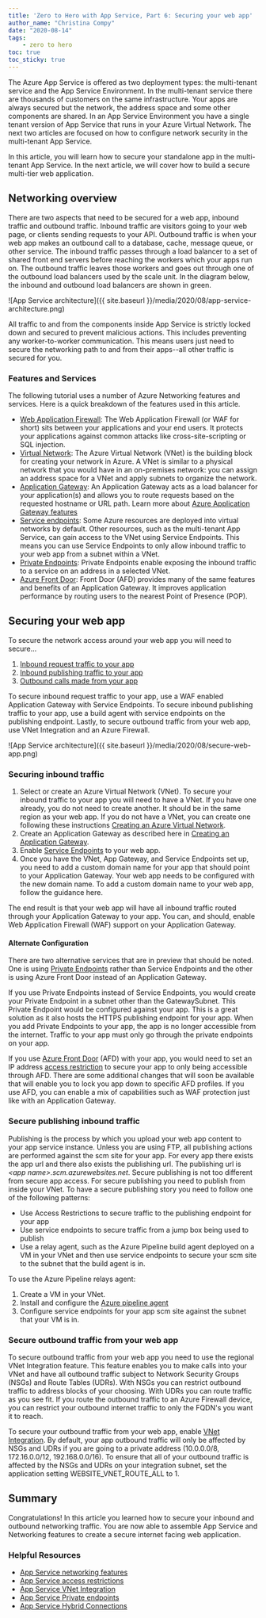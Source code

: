 ```yaml
---
title: 'Zero to Hero with App Service, Part 6: Securing your web app'
author_name: "Christina Compy"
date: "2020-08-14"
tags: 
    - zero to hero
toc: true
toc_sticky: true
---
```


The Azure App Service is offered as two deployment types: the multi-tenant service and the App Service Environment. In the multi-tenant service there are thousands of customers on the same infrastructure. Your apps are always secured but the network, the address space and some other components are shared.  In an App Service Environment you have a single tenant version of App Service that runs in your Azure Virtual Network.  The next two articles are focused on how to configure network security in the multi-tenant App Service.

In this article, you will learn how to secure your standalone app in the multi-tenant App Service.  In the next article, we will cover how to build a secure multi-tier web application.  

## Networking overview

There are two aspects that need to be secured for a web app, inbound traffic and outbound traffic.  Inbound traffic are visitors going to your web page, or clients sending requests to your API. Outbound traffic is when your web app makes an outbound call to a database, cache, message queue, or other service. The inbound traffic passes through a load balancer to a set of shared front end servers before reaching the workers which your apps run on. The outbound traffic leaves those workers and goes out through one of the outbound load balancers used by the scale unit. In the diagram below, the inbound and outbound load balancers are shown in green.

![App Service architecture]({{ site.baseurl }}/media/2020/08/app-service-architecture.png)

All traffic to and from the components inside App Service is strictly locked down and secured to prevent malicious actions.  This includes preventing any worker-to-worker communication.  This means users just need to secure the networking path to and from their apps--all other traffic is secured for you.

### Features and Services

The following tutorial uses a number of Azure Networking features and services. Here is a quick breakdown of the features used in this article.

* [Web Application Firewall](https://docs.microsoft.com/azure/web-application-firewall/ag/ag-overview):  The Web Application Firewall (or WAF for short) sits between your applications and your end users. It protects your applications against common attacks like cross-site-scripting or SQL injection.
* [Virtual Network](https://docs.microsoft.com/azure/virtual-network/virtual-networks-overview): The Azure Virtual Network (VNet) is the building block for creating your network in Azure. A VNet is similar to a physical network that you would have in an on-premises network: you can assign an address space for a VNet and apply subnets to organize the network.
* [Application Gateway](https://docs.microsoft.com/azure/application-gateway/overview): An Application Gateway acts as a load balancer for your application(s) and allows you to route requests based on the requested hostname or URL path. Learn more about [Azure Application Gateway features](https://docs.microsoft.com/azure/application-gateway/features)
* [Service endpoints](https://docs.microsoft.com/azure/virtual-network/virtual-network-service-endpoints-overview): Some Azure resources are deployed into virtual networks by default. Other resources, such as the multi-tenant App Service, can gain access to the VNet using Service Endpoints. This means you can use Service Endpoints to only allow inbound traffic to your web app from a subnet within a VNet.
* [Private Endpoints](https://docs.microsoft.com/azure/private-link/private-endpoint-overview): Private Endpoints enable exposing the inbound traffic to a service on an address in a selected VNet. 
* [Azure Front Door](https://docs.microsoft.com/azure/frontdoor/front-door-overview): Front Door (AFD) provides many of the same features and benefits of an Application Gateway. It improves application performance by routing users to the nearest Point of Presence (POP).

## Securing your web app

To secure the network access around your web app you will need to secure...

1. [Inbound request traffic to your app](#securing-inbound-traffic)
1. [Inbound publishing traffic to your app](#secure-publishing-inbound-traffic)
1. [Outbound calls made from your app](#secure-outbound-traffic-from-your-web-app)

To secure inbound request traffic to your app, use a WAF enabled Application Gateway with Service Endpoints. To secure inbound publishing traffic to your app, use a build agent with service endpoints on the publishing endpoint. Lastly, to secure outbound traffic from your web app, use VNet Integration and an Azure Firewall.

![App Service architecture]({{ site.baseurl }}/media/2020/08/secure-web-app.png)

### Securing inbound traffic

1. Select or create an Azure Virtual Network (VNet).  To secure your inbound traffic to your app you will need to have a VNet. If you have one already, you do not need to create another.  It should be in the same region as your web app.  If you do not have a VNet, you can create one following these instructions [Creating an Azure Virtual Network](https://docs.microsoft.com/azure/virtual-network/quick-create-portal).
2. Create an Application Gateway as described here in [Creating an Application Gateway](https://docs.microsoft.com/azure/application-gateway/quick-create-portal).
3. Enable [Service Endpoints](https://docs.microsoft.com/azure/app-service/app-service-ip-restrictions#service-endpoints) to your web app.
4. Once you have the VNet, App Gateway, and Service Endpoints set up, you need to add a custom domain name for your app that should point to your Application Gateway.  Your web app needs to be configured with the new domain name.  To add a custom domain name to your web app, follow the guidance here.

The end result is that your web app will have all inbound traffic routed through your Application Gateway to your app.  You can, and should, enable Web Application Firewall (WAF) support on your Application Gateway.

#### Alternate Configuration

There are two alternative services that are in preview that should be noted.  One is using [Private Endpoints](https://docs.microsoft.com/azure/app-service/networking/private-endpoint) rather than Service Endpoints and the other is using Azure Front Door instead of an Application Gateway.  

If you use Private Endpoints instead of Service Endpoints, you would create your Private Endpoint in a subnet other than the GatewaySubnet. This Private Endpoint would be configured against your app. This is a great solution as it also hosts the HTTPS publishing endpoint for your app. When you add Private Endpoints to your app, the app is no longer accessible from the internet.  Traffic to your app must only go through the private endpoints on your app.  

If you use [Azure Front Door](https://docs.microsoft.com/azure/frontdoor/front-door-overview) (AFD) with your app, you would need to set an IP address [access restriction](https://docs.microsoft.com/azure/app-service/app-service-ip-restrictions) to secure your app to only being accessible through AFD. There are some additional changes that will soon be available that will enable you to lock you app down to specific AFD profiles. If you use AFD, you can enable a mix of capabilities such as WAF protection just like with an Application Gateway. 

### Secure publishing inbound traffic 

Publishing is the process by which you upload your web app content to your app service instance. Unless you are using FTP, all publishing actions are performed against the scm site for your app. For every app there exists the app url and there also exists the publishing url. The publishing url is *&lt;app name&gt;.scm.azurewebsites.net*. Secure publishing is not too different from secure app access. For secure publishing you need to publish from inside your VNet.  To have a secure publishing story you need to follow one of the following patterns:
* Use Access Restrictions to secure traffic to the publishing endpoint for your app
* Use service endpoints to secure traffic from a jump box being used to publish
* Use a relay agent, such as the Azure Pipeline build agent deployed on a VM in your VNet and then use service endpoints to secure your scm site to the subnet that the build agent is in.

To use the Azure Pipeline relays agent:

1. Create a VM in your VNet. 
2. Install and configure the [Azure pipeline agent](https://docs.microsoft.com/azure/devops/pipelines/tasks/deploy/azure-rm-web-app-deployment)
3. Configure service endpoints for your app scm site against the subnet that your VM is in.

### Secure outbound traffic from your web app

To secure outbound traffic from your web app you need to use the regional VNet Integration feature.  This feature enables you to make calls into your VNet and have all outbound traffic subject to Network Security Groups (NSGs) and Route Tables (UDRs). With NSGs you can restrict outbound traffic to address blocks of your choosing.  With UDRs you can route traffic as you see fit.  If you route the outbound traffic to an Azure Firewall device, you can restrict your outbound internet traffic to only the FQDN's you want it to reach.  

To secure your outbound traffic from your web app, enable [VNet Integration](https://docs.microsoft.com/azure/app-service/web-sites-integrate-with-vnet). By default, your app outbound traffic will only be affected by NSGs and UDRs if you are going to a private address (10.0.0.0/8, 172.16.0.0/12, 192.168.0.0/16). To ensure that all of your outbound traffic is affected by the NSGs and UDRs on your integration subnet, set the application setting WEBSITE_VNET_ROUTE_ALL to 1.  

## Summary

Congratulations! In this article you learned how to secure your inbound and outbound networking traffic. You are now able to assemble App Service and Networking features to create a secure internet facing web application.  

### Helpful Resources

* [App Service networking features](https://docs.microsoft.com/azure/app-service/networking-features)
* [App Service access restrictions](https://docs.microsoft.com/azure/app-service/app-service-ip-restrictions)
* [App Service VNet Integration](https://docs.microsoft.com/azure/app-service/web-sites-integrate-with-vnet)
* [App Service Private endpoints](https://docs.microsoft.com/azure/app-service/networking/private-endpoint)
* [App Service Hybrid Connections](https://docs.microsoft.com/azure/app-service/app-service-hybrid-connections)
  

